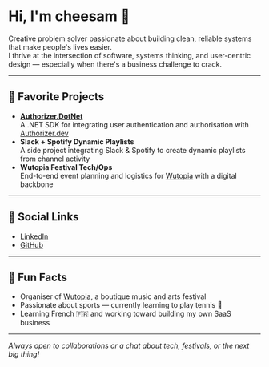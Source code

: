 # Hi, I'm cheesam 👋

Creative problem solver passionate about building clean, reliable systems that make people's lives easier.  
I thrive at the intersection of software, systems thinking, and user-centric design — especially when there's a business challenge to crack.

---

## 🚀 Favorite Projects

- **[Authorizer.DotNet](https://github.com/cheesam/Authorizer.DotNet)**  
  A .NET SDK for integrating user authentication and authorisation with [Authorizer.dev](https://www.authorizer.dev/)
- **Slack + Spotify Dynamic Playlists**  
  A side project integrating Slack & Spotify to create dynamic playlists from channel activity
- **Wutopia Festival Tech/Ops**  
  End-to-end event planning and logistics for [Wutopia](https://www.wutopia.co.uk/) with a digital backbone

---

## 🔗 Social Links

- [LinkedIn](https://www.linkedin.com/in/cheesmansam/)
- [GitHub](https://github.com/cheesam)

---

## 🎸 Fun Facts

- Organiser of [Wutopia](https://www.wutopia.co.uk/), a boutique music and arts festival
- Passionate about sports — currently learning to play tennis 🎾
- Learning French 🇫🇷 and working toward building my own SaaS business

---

_Always open to collaborations or a chat about tech, festivals, or the next big thing!_
